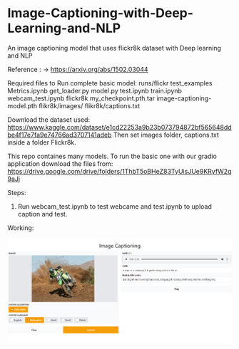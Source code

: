 # Image-Captioning-with-Deep-Learning-and-NLP
An image captioning model that uses flickr8k dataset with Deep learning and NLP

Reference : -> https://arxiv.org/abs/1502.03044

Required files to Run complete basic model:
runs/flickr
test_examples
Metrics.ipynb
get_loader.py
model.py
test.ipynb
train.ipynb
webcam_test.ipynb
flickr8k
my_checkpoint.pth.tar
image-captioning-model.pth
flikr8k/images/
flikr8k/captions.txt

Download the dataset used: https://www.kaggle.com/dataset/e1cd22253a9b23b073794872bf565648ddbe4f17e7fa9e74766ad3707141adeb Then set images folder, captions.txt inside a folder Flickr8k.

This repo containes many models. To run the basic one with our gradio application download the files from:
https://drive.google.com/drive/folders/1ThbT5oBHeZ83TyUisJUe9KRyfW2q9aJj


Steps:

1. Run webcam_test.ipynb to test webcame and test.ipynb to upload caption and test.

Working:

![Gradio Running Image Captioning Code](gradio.png)
